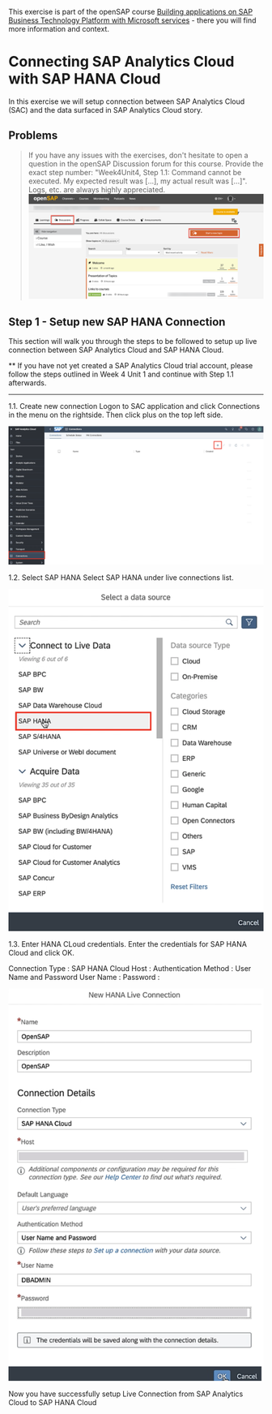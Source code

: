 
This exercise is part of the openSAP course [Building applications on SAP Business Technology Platform with Microsoft services](https://open.sap.com/courses/btpma1) - there you will find more information and context. 

# Connecting SAP Analytics Cloud with SAP HANA Cloud


In this exercise we will setup connection between SAP Analytics Cloud (SAC) and the data surfaced in SAP Analytics Cloud story. 

## Problems
> If you have any issues with the exercises, don't hesitate to open a question in the openSAP Discussion forum for this course. Provide the exact step number: "Week4Unit4, Step 1.1: Command cannot be executed. My expected result was [...], my actual result was [...]". Logs, etc. are always highly appreciated. 
 ![OpenSAP Discussion](../../images/opensap-forum.png)
 
## Step 1 - Setup new SAP HANA Connection

This section will walk you through the steps to be followed to setup up live connection between SAP Analytics Cloud and SAP HANA Cloud.

** If you have not yet created a SAP Analytics Cloud trial account, please follow the steps outlined in Week 4 Unit 1 and continue with Step 1.1 afterwards.

---

1.1. Create new connection
Logon to SAC application and click Connections in the menu on the rightside. Then click plus on the top left side.

![NewConnection](./images/01-new-connection.png)


1.2. Select SAP HANA
Select SAP HANA under live connections list.

![NewHANACloud](./images/02-hana-connection.png)


1.3. Enter HANA CLoud credentials.
Enter the credentials for SAP HANA Cloud and click OK.

  Connection Type : SAP HANA Cloud
  Host : <your HANA Cloud instance>
  Authentication Method : User Name and Password
  User Name : <username in SAP HANA Cloud>
  Password : <Password for the HANA Cloud User>
  
  ![Credentials](./images/03-credentials.png)
  
  Now you have successfully setup Live Connection from SAP Analytics Cloud to SAP HANA Cloud
